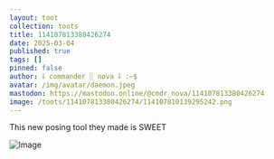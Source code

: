 ```yaml
---
layout: toot
collection: toots
title: 114107813380426274
date: 2025-03-04
published: true
tags: []
pinned: false
author: ⸸ commander ░ nova ⸸ :~$
avatar: /img/avatar/daemon.jpeg
mastodon: https://mastodon.online/@cmdr_nova/114107813380426274
image: /toots/114107813380426274/114107810139295242.png
---
```


This new posing tool they made is SWEET

<img src="/toots/114107813380426274/114107810139295242.png" alt="Image">
